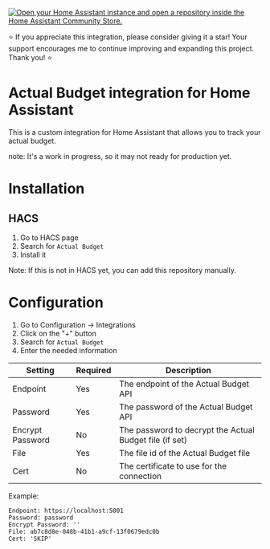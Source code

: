 [![Open your Home Assistant instance and open a repository inside the Home Assistant Community Store.](https://my.home-assistant.io/badges/hacs_repository.svg)](https://my.home-assistant.io/redirect/hacs_repository/?owner=jlvcm&repository=ha-actualbudget)

:star: If you appreciate this integration, please consider giving it a star! Your support encourages me to continue improving and expanding this project. Thank you! :star:

# Actual Budget integration for Home Assistant

This is a custom integration for Home Assistant that allows you to track your actual budget.

note: It's a work in progress, so it may not ready for production yet.

# Installation

## HACS

1. Go to HACS page
2. Search for `Actual Budget`
3. Install it

Note: If this is not in HACS yet, you can add this repository manually.

# Configuration

1. Go to Configuration -> Integrations
2. Click on the "+" button
3. Search for `Actual Budget`
4. Enter the needed information

| Setting       | Required | Description |
| ------------- | --------- | ----------- |
| Endpoint      | Yes       | The endpoint of the Actual Budget API |
| Password      | Yes       | The password of the Actual Budget API |
| Encrypt Password | No    | The password to decrypt the Actual Budget file (if set) |
| File          | Yes       | The file id of the Actual Budget file |
| Cert          | No        | The certificate to use for the connection |

Example:

```
Endpoint: https://localhost:5001
Password: password
Encrypt Password: ''
File: ab7c8d8e-048b-41b1-a9cf-13f0679edc0b
Cert: 'SKIP'
```
